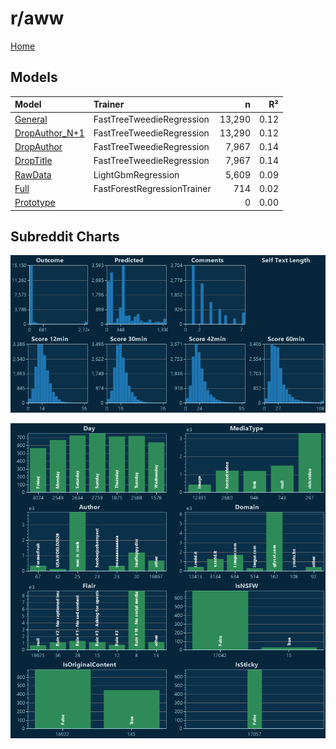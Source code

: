 # r/aww

[Home](../index.md)

## Models

|Model|Trainer|n|R²|
|:---|:---|---:|---:|
|[General](models/hunch_aww_General.md)|FastTreeTweedieRegression|13,290|0.12|
|[DropAuthor_N+1](models/hunch_aww_DropAuthor_N+1.md)|FastTreeTweedieRegression|13,290|0.12|
|[DropAuthor](models/hunch_aww_DropAuthor.md)|FastTreeTweedieRegression|7,967|0.14|
|[DropTitle](models/hunch_aww_DropTitle.md)|FastTreeTweedieRegression|7,967|0.14|
|[RawData](models/hunch_aww_RawData.md)|LightGbmRegression|5,609|0.09|
|[Full](models/hunch_aww_Full.md)|FastForestRegressionTrainer|714|0.02|
|[Prototype](models/hunch_aww_Prototype.md)||0|0.00|

## Subreddit Charts

![r/aww Distributions](../images/hunch_aww_Distributions.png "r/aww Distributions")

![r/aww Categorical](../images/hunch_aww_Catagorical.png "r/aww Categorical")

